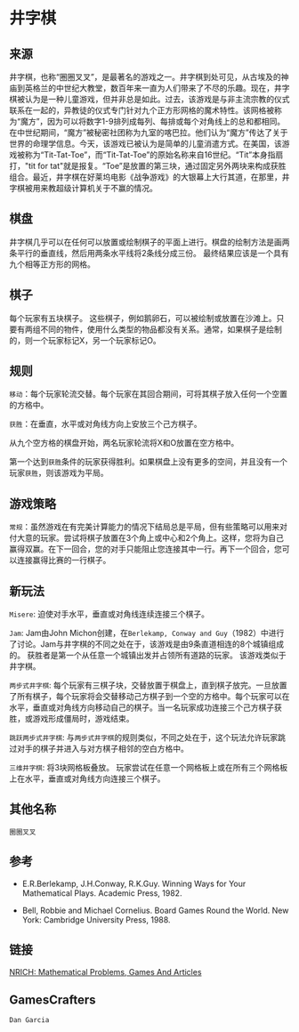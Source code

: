 # 井字棋

## 来源

井字棋，也称“圈圈叉叉”，是最著名的游戏之一。井字棋到处可见，从古埃及的神庙到英格兰的中世纪大教堂，数百年来一直为人们带来了不尽的乐趣。现在，井字棋被认为是一种儿童游戏，但并非总是如此。过去，该游戏是与非主流宗教的仪式联系在一起的，异教徒的仪式专门针对九个正方形网格的魔术特性。该网格被称为“魔方”，因为可以将数字1-9排列成每列、每排或每个对角线上的总和都相同。在中世纪期间，“魔方”被秘密社团称为九室的喀巴拉。他们认为“魔方”传达了关于世界的命理学信息。今天，该游戏已被认为是简单的儿童消遣方式。在美国，该游戏被称为“Tit-Tat-Toe”，而“Tit-Tat-Toe”的原始名称来自16世纪。“Tit”本身指扇打，"tit for tat"就是报复。“Toe”是放置的第三块，通过固定另外两块来构成获胜组合。最近，井字棋在好莱坞电影《战争游戏》的大银幕上大行其道，在那里，井字棋被用来教超级计算机关于不赢的情况。

## 棋盘

井字棋几乎可以在任何可以放置或绘制棋子的平面上进行。棋盘的绘制方法是画两条平行的垂直线，然后用两条水平线将2条线分成三份。 最终结果应该是一个具有九个相等正方形的网格。

## 棋子

每个玩家有五块棋子。 这些棋子，例如鹅卵石，可以被绘制或放置在沙滩上。只要有两组不同的物件，使用什么类型的物品都没有关系。通常，如果棋子是绘制的，则一个玩家标记X，另一个玩家标记O。

## 规则

`移动`：每个玩家轮流交替。每个玩家在其回合期间，可将其棋子放入任何一个空置的方格中。

`获胜`：在垂直，水平或对角线方向上安放三个己方棋子。

从九个空方格的棋盘开始，两名玩家轮流将X和O放置在空方格中。

第一个达到`获胜`条件的玩家获得胜利。如果棋盘上没有更多的空间，并且没有一个玩家`获胜`，则该游戏为平局。

## 游戏策略

`常规`：虽然游戏在有完美计算能力的情况下结局总是平局，但有些策略可以用来对付大意的玩家。尝试将棋子放置在3个角上或中心和2个角上。这样，您将为自己赢得双赢。在下一回合，您的对手只能阻止您连接其中一行。再下一个回合，您可以连接赢得比赛的一行棋子。

## 新玩法

`Misere`: 迫使对手水平，垂直或对角线连续连接三个棋子。

`Jam`: Jam由John Michon创建，在`Berlekamp, Conway and Guy`（1982）中进行了讨论。Jam与井字棋的不同之处在于，该游戏是由9条直道相连的8个城镇组成的。 获胜者是第一个从任意一个城镇出发并占领所有道路的玩家。 该游戏类似于井字棋。

`两步式井字棋`: 每个玩家有三棋子块，交替放置于棋盘上，直到棋子放完。一旦放置了所有棋子，每个玩家将会交替移动己方棋子到一个空的方格中。每个玩家可以在水平，垂直或对角线方向移动自己的棋子。当一名玩家成功连接三个己方棋子获胜，或游戏形成僵局时，游戏结束。

`跳跃两步式井字棋`: 与`两步式井字棋`的规则类似，不同之处在于，这个玩法允许玩家跳过对手的棋子并进入与对方棋子相邻的空白方格中。

`三维井字棋`: 将3块网格板叠放。 玩家尝试在任意一个网格板上或在所有三个网格板上在水平，垂直或对角线方向连接三个棋子。

## 其他名称

`圈圈叉叉`

## 参考

- E.R.Berlekamp, J.H.Conway, R.K.Guy. Winning Ways for Your Mathematical Plays. Academic Press, 1982.

- Bell, Robbie and Michael Cornelius. Board Games Round the World. New York: Cambridge University Press, 1988.

## 链接

[NRICH: Mathematical Problems, Games And Articles](http://nrich.maths.org/public/viewer.php?obj_id=1230&part=index&refpage=topten)

## GamesCrafters

`Dan Garcia`

